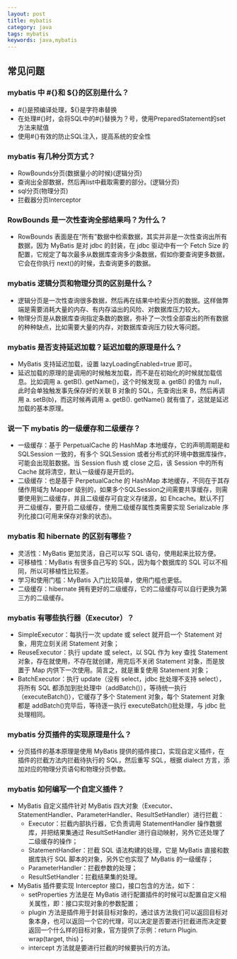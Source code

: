 ```yaml
---
layout: post
title: mybatis
category: java
tags: mybatis
keywords: java,mybatis
---    
```

## 常见问题
### mybatis 中 #{}和 ${}的区别是什么？
* #{}是预编译处理，${}是字符串替换
* 在处理#{}时，会将SQL中的#{}替换为？号，使用PreparedStatement的set方法来赋值
* 使用#{}有效的防止SQL注入，提高系统的安全性

### mybatis 有几种分页方式？
* RowBounds分页(数据量小的时候)(逻辑分页)
* 查询出全部数据，然后再list中截取需要的部分。(逻辑分页)
* sql分页(物理分页)
* 拦截器分页Interceptor

### RowBounds 是一次性查询全部结果吗？为什么？
* RowBounds 表面是在“所有”数据中检索数据，其实并非是一次性查询出所有数据，因为 MyBatis 是对 jdbc 的封装，在 jdbc 驱动中有一个 Fetch Size 的配置，它规定了每次最多从数据库查询多少条数据，假如你要查询更多数据，它会在你执行 next()的时候，去查询更多的数据。

### mybatis 逻辑分页和物理分页的区别是什么？
* 逻辑分页是一次性查询很多数据，然后再在结果中检索分页的数据。这样做弊端是需要消耗大量的内存、有内存溢出的风险、对数据库压力较大。
* 物理分页是从数据库查询指定条数的数据，弥补了一次性全部查出的所有数据的种种缺点，比如需要大量的内存，对数据库查询压力较大等问题。

### mybatis 是否支持延迟加载？延迟加载的原理是什么？
* MyBatis 支持延迟加载，设置 lazyLoadingEnabled=true 即可。
* 延迟加载的原理的是调用的时候触发加载，而不是在初始化的时候就加载信息。比如调用 a. getB(). getName()，这个时候发现 a. getB() 的值为 null，此时会单独触发事先保存好的关联 B 对象的 SQL，先查询出来 B，然后再调用 a. setB(b)，而这时候再调用 a. getB(). getName() 就有值了，这就是延迟加载的基本原理。

### 说一下 mybatis 的一级缓存和二级缓存？
* 一级缓存：基于 PerpetualCache 的 HashMap 本地缓存，它的声明周期是和 SQLSession 一致的，有多个 SQLSession 或者分布式的环境中数据库操作，可能会出现脏数据。当 Session flush 或 close 之后，该 Session 中的所有 Cache 就将清空，默认一级缓存是开启的。
* 二级缓存：也是基于 PerpetualCache 的 HashMap 本地缓存，不同在于其存储作用域为 Mapper 级别的，如果多个SQLSession之间需要共享缓存，则需要使用到二级缓存，并且二级缓存可自定义存储源，如 Ehcache。默认不打开二级缓存，要开启二级缓存，使用二级缓存属性类需要实现 Serializable 序列化接口(可用来保存对象的状态)。

### mybatis 和 hibernate 的区别有哪些？
* 灵活性：MyBatis 更加灵活，自己可以写 SQL 语句，使用起来比较方便。
* 可移植性：MyBatis 有很多自己写的 SQL，因为每个数据库的 SQL 可以不相同，所以可移植性比较差。
* 学习和使用门槛：MyBatis 入门比较简单，使用门槛也更低。
* 二级缓存：hibernate 拥有更好的二级缓存，它的二级缓存可以自行更换为第三方的二级缓存。

### mybatis 有哪些执行器（Executor）？
* SimpleExecutor：每执行一次 update 或 select 就开启一个 Statement 对象，用完立刻关闭 Statement 对象；
* ReuseExecutor：执行 update 或 select，以 SQL 作为 key 查找 Statement 对象，存在就使用，不存在就创建，用完后不关闭 Statement 对象，而是放置于 Map 内供下一次使用。简言之，就是重复使用 Statement 对象；
* BatchExecutor：执行 update（没有 select，jdbc 批处理不支持 select），将所有 SQL 都添加到批处理中（addBatch()），等待统一执行（executeBatch()），它缓存了多个 Statement 对象，每个 Statement 对象都是 addBatch()完毕后，等待逐一执行 executeBatch()批处理，与 jdbc 批处理相同。

### mybatis 分页插件的实现原理是什么？
* 分页插件的基本原理是使用 MyBatis 提供的插件接口，实现自定义插件，在插件的拦截方法内拦截待执行的 SQL，然后重写 SQL，根据 dialect 方言，添加对应的物理分页语句和物理分页参数。

### mybatis 如何编写一个自定义插件？
* MyBatis 自定义插件针对 MyBatis 四大对象（Executor、StatementHandler、ParameterHandler、ResultSetHandler）进行拦截：
    * Executor：拦截内部执行器，它负责调用 StatementHandler 操作数据库，并把结果集通过 ResultSetHandler 进行自动映射，另外它还处理了二级缓存的操作；
    * StatementHandler：拦截 SQL 语法构建的处理，它是 MyBatis 直接和数据库执行 SQL 脚本的对象，另外它也实现了 MyBatis 的一级缓存；
    * ParameterHandler：拦截参数的处理；
    * ResultSetHandler：拦截结果集的处理。
* MyBatis 插件要实现 Interceptor 接口，接口包含的方法，如下：
    * setProperties 方法是在 MyBatis 进行配置插件的时候可以配置自定义相关属性，即：接口实现对象的参数配置；
    * plugin 方法是插件用于封装目标对象的，通过该方法我们可以返回目标对象本身，也可以返回一个它的代理，可以决定是否要进行拦截进而决定要返回一个什么样的目标对象，官方提供了示例：return Plugin. wrap(target, this)；
    * intercept 方法就是要进行拦截的时候要执行的方法。
